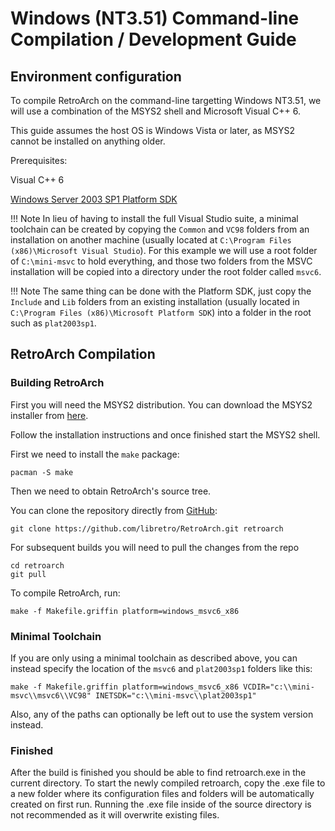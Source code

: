 # Windows (NT3.51) Command-line Compilation / Development Guide

## Environment configuration

To compile RetroArch on the command-line targetting Windows NT3.51, we will use a combination of the MSYS2 shell and Microsoft Visual C++ 6.

This guide assumes the host OS is Windows Vista or later, as MSYS2 cannot be installed on anything older.

Prerequisites:

Visual C++ 6

[Windows Server 2003 SP1 Platform SDK](https://www.microsoft.com/en-us/download/details.aspx?id=12261)

!!! Note
    In lieu of having to install the full Visual Studio suite, a minimal toolchain can be created by copying the `Common` and `VC98` folders from an installation on another machine (usually located at `C:\Program Files (x86)\Microsoft Visual Studio`). For this example we will use a root folder of `C:\mini-msvc` to hold everything, and those two folders from the MSVC installation will be copied into a directory under the root folder called `msvc6`.

!!! Note
    The same thing can be done with the Platform SDK, just copy the `Include` and `Lib` folders from an existing installation (usually located in `C:\Program Files (x86)\Microsoft Platform SDK`) into a folder in the root such as `plat2003sp1`.

## RetroArch Compilation
### Building RetroArch

First you will need the MSYS2 distribution. You can download the MSYS2 installer from [here](http://msys2.github.io/).

Follow the installation instructions and once finished start the MSYS2 shell.

First we need to install the `make` package:

    pacman -S make

Then we need to obtain RetroArch's source tree.

You can clone the repository directly from [GitHub](https://github.com/libretro/RetroArch):

    git clone https://github.com/libretro/RetroArch.git retroarch

For subsequent builds you will need to pull the changes from the repo

    cd retroarch
    git pull

To compile RetroArch, run:

    make -f Makefile.griffin platform=windows_msvc6_x86

### Minimal Toolchain

If you are only using a minimal toolchain as described above, you can instead specify the location of the `msvc6` and `plat2003sp1` folders like this:

    make -f Makefile.griffin platform=windows_msvc6_x86 VCDIR="c:\\mini-msvc\\msvc6\\VC98" INETSDK="c:\\mini-msvc\\plat2003sp1"

Also, any of the paths can optionally be left out to use the system version instead.

### Finished

After the build is finished you should be able to find retroarch.exe in the current directory. To start the newly compiled retroarch, copy the .exe file to a new folder where its configuration files and folders will be automatically created on first run. Running the .exe file inside of the source directory is not recommended as it will overwrite existing files.
